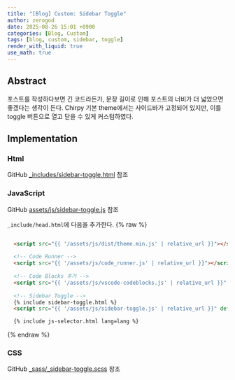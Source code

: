 ```yaml
---
title: "[Blog] Custom: Sidebar Toggle"
author: zerogod
date: 2025-08-26 15:01 +0900
categories: [Blog, Custom]
tags: [blog, custom, sidebar, toggle]
render_with_liquid: true
use_math: true
---
```



## **Abstract**
포스트를 작성하다보면 긴 코드라든가, 문장 길이로 인해 포스트의 너비가 더 넓었으면 좋겠다는 생각이 든다. Chirpy 기본 theme에서는 사이드바가 고정되어 있지만, 이를 toggle 버튼으로 열고 닫을 수 있게 커스텀하였다. 

## **Implementation**
### Html
GitHub [_includes/sidebar-toggle.html](https://github.com/code0-god/code0-god.github.io/tree/main/_includes/sidebar-toggle.html) 참조

### JavaScript 
GitHub [assets/js/sidebar-toggle.js](https://github.com/code0-god/code0-god.github.io/tree/main/assets/js/sidebar-toggle.js) 참조


`_include/head.html`에 다음을 추가한다. 
{% raw %}
```html

  <script src="{{ '/assets/js/dist/theme.min.js' | relative_url }}"></script>
  
  <!-- Code Runner -->
  <script src="{{ '/assets/js/code_runner.js' | relative_url }}"></script>
  
  <!-- Code Blocks 추가 --> 
  <script src="{{ '/assets/js/vscode-codeblocks.js' | relative_url }}" defer></script>
  
  <!-- Sidebar Toggle -->
  {% include sidebar-toggle.html %}
  <script src="{{ '/assets/js/sidebar-toggle.js' | relative_url }}" defer></script>

  {% include js-selector.html lang=lang %}
```
{% endraw %}

### CSS
GitHub [_sass/_sidebar-toggle.scss](https://github.com/code0-god/code0-god.github.io/tree/main/_sass/_sidebar-toggle.scss) 참조

